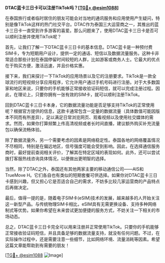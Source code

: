**DTAC蓝卡三日卡可以注册TikTok吗？[[TG💪+ @esim1088](https://t.me/s/esim1088)]**

在泰国旅行或者临时居住的朋友可能会对当地的通讯服务和应用使用产生疑问，特别是像TikTok这样的热门社交平台。DTAC作为泰国三大运营商之一，其推出的蓝卡三日卡一直受到许多游客的喜爱。那么问题来了，使用DTAC蓝卡三日卡是否可以顺利注册并使用TikTok呢？

首先，让我们了解一下DTAC蓝卡三日卡的基本信息。DTAC蓝卡是一种预付费SIM卡，专为短期用户设计，提供一定的通话、短信以及数据流量服务。这种卡非常适合那些计划在泰国停留时间较短的人群，比如游客或商务人士。它最大的优点在于购买方便，激活迅速，并且价格实惠。

接下来，我们来探讨一下TikTok的应用场景以及它的注册要求。TikTok是一款全球流行的短视频分享应用程序，它允许用户通过手机号码进行注册。对于大多数国家和地区来说，只要你的手机能够正常接收验证码短信，就可以完成注册过程。因此，在理论上，只要你拥有一张有效的SIM卡，就可以顺利注册TikTok。

回到DTAC蓝卡三日卡本身，它的数据流量功能是否足够支持TikTok的正常使用呢？根据官方提供的信息，这款卡通常包含一定量的数据流量（具体数值可能因版本不同而有所差异），足以满足日常浏览网页、观看视频以及使用社交媒体的需求。然而，如果你打算频繁上传高清视频或者长时间直播，建议额外购买补充流量包以确保流畅体验。

除了数据流量外，另一个需要考虑的因素是网络稳定性。泰国各地的网络覆盖情况不尽相同，特别是在偏远地区，信号强度可能会受到影响。因此，在选择通信服务商时，最好提前查阅相关评价，了解其在特定区域的表现如何。此外，还可以尝试拨打客服热线咨询具体情况，以便做出更明智的选择。

当然，除了DTAC之外，泰国还有其他两家主要的移动通信公司——AIS和TrueMove H。它们各自也有类似的短期套餐可供选择。如果你对DTAC蓝卡三日卡感到兴趣，但又担心它是否适合自己的需求，不妨多比较几家运营商的产品特点后再做决定。

最后，值得一提的是，随着电子SIM卡(eSIM)技术的发展，越来越多的人开始关注这一新型产品。与传统物理SIM卡相比，eSIM具有无需更换设备、支持多种网络制式等优势。如果你希望在未来尝试更加便捷的服务方式，不妨关注一下相关的市场动态。

总之，DTAC蓝卡三日卡完全可以用来注册并正常使用TikTok。只要你的手机能够正常接收验证码短信，并且具备足够的数据流量支持，就没有任何问题。不过，在实际操作过程中，还是需要注意一些细节，比如网络环境、流量消耗等因素。希望这篇文章能帮助到有需要的朋友！

[[TG💪+ @esim1088](https://t.me/s/esim1088) ![Image](https://i.postimg.cc/4NQfJmqS/Snipaste-2025-05-13-00-14-12.png)]